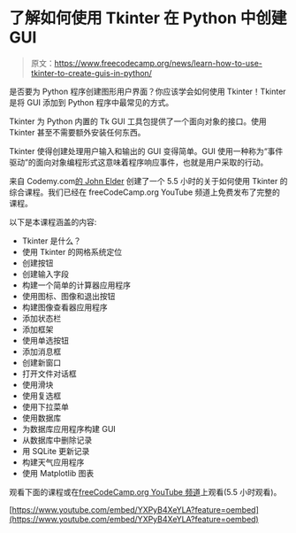 # 了解如何使用 Tkinter 在 Python 中创建 GUI

> 原文：<https://www.freecodecamp.org/news/learn-how-to-use-tkinter-to-create-guis-in-python/>

是否要为 Python 程序创建图形用户界面？你应该学会如何使用 Tkinter！Tkinter 是将 GUI 添加到 Python 程序中最常见的方式。

Tkinter 为 Python 内置的 Tk GUI 工具包提供了一个面向对象的接口。使用 Tkinter 甚至不需要额外安装任何东西。

Tkinter 使得创建处理用户输入和输出的 GUI 变得简单。GUI 使用一种称为“事件驱动”的面向对象编程形式这意味着程序响应事件，也就是用户采取的行动。

来自 Codemy.com[的 John Elder](https://codemy.com) 创建了一个 5.5 小时的关于如何使用 Tkinter 的综合课程。我们已经在 freeCodeCamp.org YouTube 频道上免费发布了完整的课程。

以下是本课程涵盖的内容:

*   Tkinter 是什么？
*   使用 Tkinter 的网格系统定位
*   创建按钮
*   创建输入字段
*   构建一个简单的计算器应用程序
*   使用图标、图像和退出按钮
*   构建图像查看器应用程序
*   添加状态栏
*   添加框架
*   使用单选按钮
*   添加消息框
*   创建新窗口
*   打开文件对话框
*   使用滑块
*   使用复选框
*   使用下拉菜单
*   使用数据库
*   为数据库应用程序构建 GUI
*   从数据库中删除记录
*   用 SQLite 更新记录
*   构建天气应用程序
*   使用 Matplotlib 图表

观看下面的课程或在[freeCodeCamp.org YouTube 频道](https://www.youtube.com/watch?v=YXPyB4XeYLA)上观看(5.5 小时观看)。

[https://www.youtube.com/embed/YXPyB4XeYLA?feature=oembed](https://www.youtube.com/embed/YXPyB4XeYLA?feature=oembed)